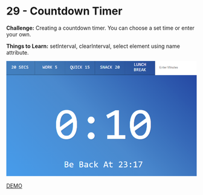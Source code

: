 # 29 - Countdown Timer

**Challenge:** Сreating a countdown timer. You can choose a set time or enter your own.

**Things to Learn:** setInterval, clearInterval, select element using name attribute.

![demo](demo.png)

[DEMO](https://voloshin-sergei.github.io/30DaysOfJavaScript/29_day%20Countdown%20Timer/)
